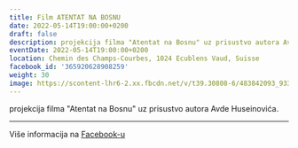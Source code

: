```yaml
---
title: Film ATENTAT NA BOSNU
date: 2022-05-14T19:00:00+0200
draft: false
description: projekcija filma "Atentat na Bosnu" uz prisustvo autora Avde Huseinovića.
eventDate: 2022-05-14T19:00:00+0200
location: Chemin des Champs-Courbes, 1024 Ecublens Vaud, Suisse
facebook_id: '365920628908259'
weight: 30
image: https://scontent-lhr6-2.xx.fbcdn.net/v/t39.30808-6/483842093_9330013443761058_8599832410174975788_n.jpg?_nc_cat=104&ccb=1-7&_nc_sid=9e60e4&_nc_ohc=oa5AUD4TF8gQ7kNvwGnK__B&_nc_oc=AdnLLIvqLrLC0izgC2gDJOkKwG-FvTuwpjwqejU5esZKNup5hY_sQts8qyRmTAtLDMM&_nc_zt=23&_nc_ht=scontent-lhr6-2.xx&edm=ABTKTjYEAAAA&_nc_gid=0x0C7HZUZ6e6NzewJp8Aig&oh=00_AfQ9c7oc9w0Jh0pVUd0i5I1QZG2GuCovrtz5BS2p1wLwYg&oe=6884C5D3
---
```


projekcija filma "Atentat na Bosnu" uz prisustvo autora Avde Huseinovića.

---

Više informacija na [Facebook-u](https://facebook.com/events/365920628908259)